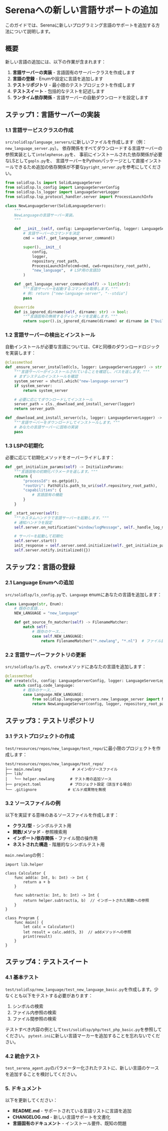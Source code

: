 # Serenaへの新しい言語サポートの追加

このガイドでは、Serenaに新しいプログラミング言語のサポートを追加する方法について説明します。

## 概要

新しい言語の追加には、以下の作業が含まれます：

1.  **言語サーバーの実装** - 言語固有のサーバークラスを作成します
2.  **言語の登録** - Enumや設定に言語を追加します
3.  **テストリポジトリ** - 最小限のテストプロジェクトを作成します
4.  **テストスイート** - 包括的なテストを記述します
5.  **ランタイム依存関係** - 言語サーバーの自動ダウンロードを設定します

## ステップ1：言語サーバーの実装

### 1.1 言語サービスクラスの作成

`src/solidlsp/language_servers/`に新しいファイルを作成します（例：`new_language_server.py`）。
依存関係をすべてダウンロードする言語サーバーの参照実装として`intelephense.py`を、
事前にインストールされた依存関係が必要なLSとして`gopls.py`を、
言語サーバーをPythonパッケージとして直接インストールできるため追加の依存関係が不要な`pyright_server.py`を参考にしてください。

```python
from solidlsp.ls import SolidLanguageServer
from solidlsp.ls_config import LanguageServerConfig
from solidlsp.ls_logger import LanguageServerLogger
from solidlsp.lsp_protocol_handler.server import ProcessLaunchInfo

class NewLanguageServer(SolidLanguageServer):
    """
    NewLanguageの言語サーバー実装。
    """

    def __init__(self, config: LanguageServerConfig, logger: LanguageServerLogger, repository_root_path: str):
        # 言語サーバーのコマンドを決定
        cmd = self._get_language_server_command()

        super().__init__(
            config,
            logger,
            repository_root_path,
            ProcessLaunchInfo(cmd=cmd, cwd=repository_root_path),
            "new_language",  # LSP用の言語ID
        )

    def _get_language_server_command(self) -> list[str]:
        """言語サーバーを起動するコマンドを取得します。"""
        # 例: return ["new-language-server", "--stdio"]
        pass

    @override
    def is_ignored_dirname(self, dirname: str) -> bool:
        """言語固有の無視するディレクトリを定義します。"""
        return super().is_ignored_dirname(dirname) or dirname in ["build", "dist", "target"]
```

### 1.2 言語サーバーの検出とインストール

自動インストールが必要な言語については、C#と同様のダウンロードロジックを実装します：

```python
@classmethod
def _ensure_server_installed(cls, logger: LanguageServerLogger) -> str:
    """言語サーバーがインストールされていることを確認し、パスを返します。"""
    # まずシステムのインストールを確認
    system_server = shutil.which("new-language-server")
    if system_server:
        return system_server

    # 必要に応じてダウンロードしてインストール
    server_path = cls._download_and_install_server(logger)
    return server_path

def _download_and_install_server(cls, logger: LanguageServerLogger) -> str:
    """言語サーバーをダウンロードしてインストールします。"""
    # あなたの言語サーバーに固有の実装
    pass
```

### 1.3 LSPの初期化

必要に応じて初期化メソッドをオーバーライドします：

```python
def _get_initialize_params(self) -> InitializeParams:
    """言語固有の初期化パラメータを返します。"""
    return {
        "processId": os.getpid(),
        "rootUri": PathUtils.path_to_uri(self.repository_root_path),
        "capabilities": {
            # 言語固有の機能
        }
    }

def _start_server(self):
    """カスタムハンドラで言語サーバーを起動します。"""
    # 通知ハンドラを設定
    self.server.on_notification("window/logMessage", self._handle_log_message)

    # サーバーを起動して初期化
    self.server.start()
    init_response = self.server.send.initialize(self._get_initialize_params())
    self.server.notify.initialized({})
```

## ステップ2：言語の登録

### 2.1 Language Enumへの追加

`src/solidlsp/ls_config.py`で、`Language` enumにあなたの言語を追加します：

```python
class Language(str, Enum):
    # 既存の言語...
    NEW_LANGUAGE = "new_language"

    def get_source_fn_matcher(self) -> FilenameMatcher:
        match self:
            # 既存のケース...
            case self.NEW_LANGUAGE:
                return FilenameMatcher("*.newlang", "*.nl")  # ファイル拡張子
```

### 2.2 言語サーバーファクトリの更新

`src/solidlsp/ls.py`で、`create`メソッドにあなたの言語を追加します：

```python
@classmethod
def create(cls, config: LanguageServerConfig, logger: LanguageServerLogger, repository_root_path: str) -> "SolidLanguageServer":
    match config.code_language:
        # 既存のケース...
        case Language.NEW_LANGUAGE:
            from solidlsp.language_servers.new_language_server import NewLanguageServer
            return NewLanguageServer(config, logger, repository_root_path)
```

## ステップ3：テストリポジトリ

### 3.1 テストプロジェクトの作成

`test/resources/repos/new_language/test_repo/`に最小限のプロジェクトを作成します：

```
test/resources/repos/new_language/test_repo/
├── main.newlang              # メインのソースファイル
├── lib/
│   └── helper.newlang       # テスト用の追加ソース
├── project.toml             # プロジェクト設定（該当する場合）
└── .gitignore              # ビルド成果物を無視
```

### 3.2 ソースファイルの例

以下を実証する意味のあるソースファイルを作成します：

-   **クラス/型** - シンボルテスト用
-   **関数/メソッド** - 参照検索用
-   **インポート/依存関係** - ファイル間の操作用
-   **ネストされた構造** - 階層的なシンボルテスト用

`main.newlang`の例：
```
import lib.helper

class Calculator {
    func add(a: Int, b: Int) -> Int {
        return a + b
    }

    func subtract(a: Int, b: Int) -> Int {
        return helper.subtract(a, b)  // インポートされた関数への参照
    }
}

class Program {
    func main() {
        let calc = Calculator()
        let result = calc.add(5, 3)  // addメソッドへの参照
        print(result)
    }
}
```

## ステップ4：テストスイート

### 4.1 基本テスト

`test/solidlsp/new_language/test_new_language_basic.py`を作成します。少なくとも以下をテストする必要があります：

1.  シンボルの検索
2.  ファイル内参照の検索
3.  ファイル間参照の検索

テストすべき内容の例として`test/solidlsp/php/test_php_basic.py`を参照してください。
`pytest.ini`に新しい言語マーカーを追加することを忘れないでください。

### 4.2 統合テスト

`test_serena_agent.py`のパラメーター化されたテストに、新しい言語のケースを追加することを検討してください。

### 5. ドキュメント

以下を更新してください：

-   **README.md** - サポートされている言語リストに言語を追加
-   **CHANGELOG.md** - 新しい言語サポートを文書化
-   **言語固有のドキュメント** - インストール要件、既知の問題
